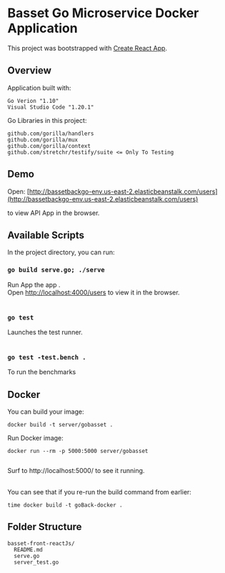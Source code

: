 # Basset Go Microservice Docker Application

This project was bootstrapped with [Create React App](https://github.com/facebookincubator/create-react-app).

## Overview

Application built with:

```
Go Verion "1.10"
Visual Studio Code "1.20.1"

```

Go Libraries in this project:

```
github.com/gorilla/handlers
github.com/gorilla/mux
github.com/gorilla/context
github.com/stretchr/testify/suite <= Only To Testing 

```

## Demo

Open: [http://bassetbackgo-env.us-east-2.elasticbeanstalk.com/users](http://bassetbackgo-env.us-east-2.elasticbeanstalk.com/users) 

to view API App in the browser.


## Available Scripts

In the project directory, you can run:

### `go build serve.go; ./serve`

Run App the app .<br>
Open [http://localhost:4000/users](http://localhost:4000/users) to view it in the browser.<br><br>




### `go test`

Launches the test runner.<br><br>



### `go test -test.bench .`

To run the benchmarks




## Docker

You can build your image:

```
docker build -t server/gobasset .

```

 Run Docker image:
 
```
docker run --rm -p 5000:5000 server/gobasset


```
Surf to http://localhost:5000/ to see it running. <br/><br/>




You can see that if you re-run the build command from earlier:
 
```
time docker build -t goBack-docker .

```

## Folder Structure

```
basset-front-reactJs/
  README.md
  serve.go
  server_test.go
 
```



